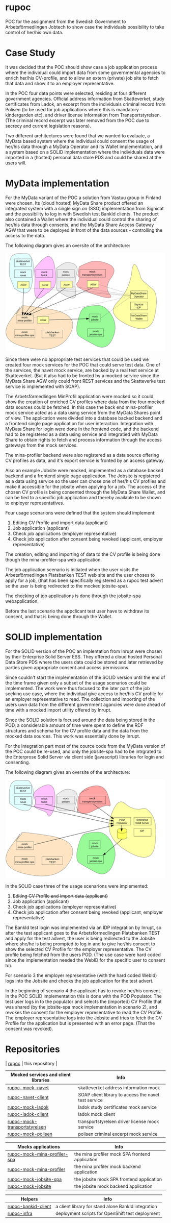# rupoc
POC for the assignment from the Swedish Government to Arbetsförmedlingen Jobtech to show case the individuals possibility to take control of her/his own data.

# Case Study
It was decided that the POC should show case a job application process where the individual could import data from some governmental agencies to enrich her/his CV-profile, and to allow an extern (private) job site to fetch that data and show it to an employer representative.

In the POC four data points were selected, residing at four different government agencies. Official address information from Skatteverket, study certificates from Ladok, an excerpt from the individuals criminal record from Polisen (to be used for job applications where this is mandatory - kindergarden etc), and driver license information from Transportstyrelsen. (The criminal record excerpt was later removed from the POC due to secrecy and current legislation reasons).

Two different architectures were found that we wanted to evaluate, a MyData based system where the individual could consent the usage of her/his data through a MyData Operator and its Wallet implementation, and a system based on a SOLID implementation where the individuals data were imported in a (hosted) personal data store PDS and could be shared at the users will.

# MyData implementation
For the MyData variant of the POC a solution from Vastuu group in Finland were chosen. Its (cloud hosted) MyData Share product offered an integrated system with a single sign on (SSO) implementation from Signicat and the possibility to log in with Swedish test BankId clients. The product also contained a Wallet where the individual could control the sharing of her/his data through consents, and the MyData Share Access Gateway AGW that were to be deployed in front of the data sources - controlling the access to the data.

The following diagram gives an oversite of the architecture:

![](MyData.svg)

Since there were no appropriate test services that could be used we created four mock services for the POC that could serve test data. One of the services, the navet mock service, are backed by a real test service at Skatteverket. (But it also had to be fronted by a mocked service since the MyData Share AGW only could front REST services and the Skatteverke test service is implemented with SOAP).

The Arbetsförmedlingen MinProfil application were mocked so it could show the creation of enriched CV profiles where data from the four mocked data sources could be fetched. In this case the back end mina-profiler mock service acted as a data using service from the MyData Shares point of view. The application were divided into a database backed backend and a frontend single page application for user interaction. Integration with MyData Share for login were done in the frontend code, and the backend had to be registered as a data using service and integratied with MyData Share to obtain rights to fetch and process information through the access gateways from the mock services.

The mina-profiler backend were also registered as a data source offering CV profiles as data, and it's export service is fronted by an access gateway.

Also an example Jobsite were mocked, implemented as a database backed backend and a frontend single page application. The Jobsite is registered as a data using service so the user can chose one of her/his CV profiles and make it accessible for the jobsite when applying for a job. The access of the chosen CV profile is being consented through the MyData Share Wallet, and can be tied to a specific job application and thereby available to be shown to enployer representatives.

Four usage scenarions were defined that the system should implement:
1. Editing CV Profile and import data (applicant)
2. Job application (applicant)
3. Check job applications (employer representative)
4. Check job application after consent being revoked (applicant, employer representative)

The creation, editing and importing of data to the CV profile is being done though the mina-profiler-spa web application.

The job application scenario is initiated when the user visits the Arbetsförmedlingen Platsbanken TEST web site and the user choses to apply for a job, (that has been specifically registered as a rupoc test advert so the user is being redirected to the mocked jobsite-spa).

The checking of job applications is done through the jobsite-spa webapplication.

Before the last scenario the appclicant test user have to withdraw its consent, and that is being done through the Wallet.

# SOLID implementation
For the SOLID version of the POC an implentation from Inrupt were chosen by their Enterprise Solid Server ESS. They offered a cloud hosted Personal Data Store PDS where the users data could be stored and later retrieved by parties given appropriate consent and access permissions.

Since couldn't start the implementation of the SOLID version until the end of the time frame given only a subset of the usage scenarios could be implemented. The work were thus focused to the later part of the job seeking use case, where the individual give access to her/his CV profile for an employer representative to read. The collection and importing of the users uwn data from the different government agancies were done ahead of time with a mocked import utility offered by Inrupt.

Since the SOLID solution is focused around the data being stored in the POD, a considerable amount of time were spent to define the RDF structures and schema for the CV profile data and the data from the mocked data sources. This work was essentially done by Inrupt.

For the integration part most of the cource code from the MyData version of the POC could be re-used, and only the jobsite-spa had to be intrgrated to the Enterprose Solid Server via client side (javascript) libraries for login and consenting.

The following diagram gives an oversite of the architecture:

![](Solid.svg)

In the SOLID case three of the usage scenarions were implemented:
1. ~~Editing CV Profile and import data (applicant)~~
2. Job application (applicant)
3. Check job applications (employer representative)
4. Check job application after consent being revoked (applicant, employer representative)

The BankId test login was implemented via an IDP integration by Inrupt, so after the test applicant goes to the Arbetsförmedlingen Platsbanken TEST and apply for the test advert, the user is being redirected to the Jobsite where she/he is being prompted to log in and to give her/his consent to show the selected CV Profile for the employer representative. The CV profile being fetched from the users POD. (The use case were hard coded since the implementation needed the WebID for the specific user to consent to).

For scenario 3 the employer representative (with the hard coded WebId) logs into the Jobsite and checks the job application for the test advert.

In the beginning of scenario 4 the applicant has to revoke her/his consent. In the POC SOLID implementation this is done with the POD Populator. The test user logs in to the populator and selects the (imported) CV Profile that was shared (by the jobsite-spa mock implementation in scenario 2), and revokes the consent for the employer representative to read the CV Profile. The employer representative logs into the Jobsite and tries to fetch the CV Profile for the application but is presented with an error page. (That the consent was revoked).



# Repositories
| [rupoc](https://github.com/individdata/rupoc)                                                        | this repository                                      |

| Mocked services and client libraries                                                                 | Info                                                 |
| ---------------------------------------------------------------------------------------------------- | ---------------------------------------------------- |
| [rupoc-mock-navet](https://github.com/individdata/rupoc-mock-navet)                                  | skatteverket address information mock                |
| [rupoc-navet-client](https://github.com/individdata/rupoc-navet-client)                              | SOAP client library to access the navet test service |
| [rupoc-mock-ladok](https://github.com/individdata/rupoc-mock-ladok)                                  | ladok study certificates mock service                |
| [rupoc-ladok-client](https://github.com/individdata/rupoc-ladok-client)                              | ladok mock client                                    |
| [rupoc-mock-transportstyrelsen](https://github.com/individdata/rupoc-mock-transportstyrelsen)        | transportstyrelsen driver license mock service       | 
| [rupoc-mock-polisen](https://github.com/individdata/rupoc-mock-polisen)                              | polisen criminal excerpt mock service                |

| Mocks applications                                                                                   | Info                                                 |
| ---------------------------------------------------------------------------------------------------- | ---------------------------------------------------- |
| [rupoc-mock-mina-profiler-spa](https://github.com/individdata/rupoc-mock-mina-profiler-spa)          | the mina profiler mock SPA frontend application      |
| [rupoc-mock-mina-profiler](https://github.com/individdata/rupoc-mock-mina-profiler)                  | the mina profiler mock backend application           |
| [rupoc-mock-jobsite-spa](https://github.com/individdata/rupoc-mock-mina-profiler-spa)                | the jobsite mock SPA frontend application            |
| [rupoc-mock-jobsite](https://github.com/individdata/rupoc-mock-jobsite)                              | the jobsite mock backend application                 |


| Helpers                                                                                              | Info                                                 |
| ---------------------------------------------------------------------------------------------------- | ---------------------------------------------------- |
| [rupoc-bankid-client](https://github.com/individdata/rupoc-bankid-client)                            | a client library for stand alone BankId integration  |
| [rupoc-infra](https://github.com/individdata/rupoc-infra)                                            | deployment scripts for OpenShift test deployment     |

